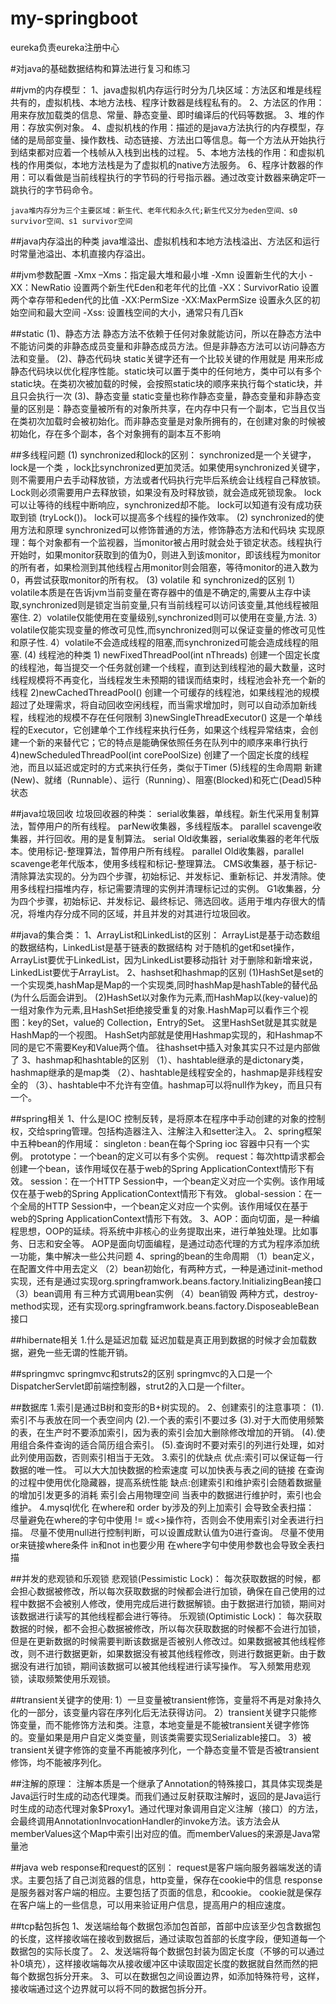# my-springboot

eureka负责eureka注册中心



#对java的基础数据结构和算法进行复习和练习

##jvm的内存模型：
    1、java虚拟机内存运行时分为几块区域：方法区和堆是线程共有的，虚拟机栈、本地方法栈、程序计数器是线程私有的。
    2、方法区的作用：用来存放加载类的信息、常量、静态变量、即时编译后的代码等数据。
    3、堆的作用：存放实例对象。
    4、虚拟机栈的作用：描述的是java方法执行的内存模型，存储的是局部变量、操作数栈、动态链接、方法出口等信息。每一个方法从开始执行到结束都对应着一个栈帧从入栈到出栈的过程。
    5、本地方法栈的作用：和虚拟机栈的作用类似，本地方法栈是为了虚拟机的native方法服务。
    6、程序计数器的作用：可以看做是当前线程执行的字节码的行号指示器。通过改变计数器来确定吓一跳执行的字节码命令。

    java堆内存分为三个主要区域：新生代、老年代和永久代;新生代又分为eden空间、s0 survivor空间、s1 survivor空间

##java内存溢出的种类 
    java堆溢出、虚拟机栈和本地方法栈溢出、方法区和运行时常量池溢出、本机直接内存溢出。

##jvm参数配置
    -Xmx –Xms：指定最大堆和最小堆
    -Xmn 设置新生代的大小
    -XX：NewRatio 设置两个新生代Eden和老年代的比值
    -XX：SurvivorRatio 设置两个幸存带和eden代的比值 
    -XX:PermSize -XX:MaxPermSize 设置永久区的初始空间和最大空间 
    -Xss: 设置栈空间的大小，通常只有几百k

##static 
    (1)、静态方法
    静态方法不依赖于任何对象就能访问，所以在静态方法中不能访问类的非静态成员变量和非静态成员方法。但是非静态方法可以访问静态方法和变量。 
    (2)、静态代码块
    static关键字还有一个比较关键的作用就是 用来形成静态代码块以优化程序性能。static块可以置于类中的任何地方，类中可以有多个static块。在类初次被加载的时候，会按照static块的顺序来执行每个static块，并且只会执行一次 
    (3)、静态变量 
    static变量也称作静态变量，静态变量和非静态变量的区别是：静态变量被所有的对象所共享，在内存中只有一个副本，它当且仅当在类初次加载时会被初始化。而非静态变量是对象所拥有的，在创建对象的时候被初始化，存在多个副本，各个对象拥有的副本互不影响

##多线程问题
    (1) synchronized和lock的区别：
        synchronized是一个关键字，lock是一个类 ，lock比synchronized更加灵活。如果使用synchronized关键字，则不需要用户去手动释放锁，方法或者代码执行完毕后系统会让线程自己释放锁。Lock则必须需要用户去释放锁，如果没有及时释放锁，就会造成死锁现象。
        lock可以让等待的线程中断响应，synchronized却不能。
        lock可以知道有没有成功获取到锁 (tryLock())。
        lock可以提高多个线程的操作效率。
    (2) synchronized的使用方法和原理
        synchronized可以修饰普通的方法，修饰静态方法和代码块 
        实现原理：每个对象都有一个监视器，当monitor被占用时就会处于锁定状态。线程执行开始时，如果monitor获取到的值为0，则进入到该monitor，即该线程为monitor的所有者，如果检测到其他线程占用monitor则会阻塞，等待monitor的进入数为0，再尝试获取monitor的所有权。 
    (3) volatile 和 synchronized的区别 
        1）volatile本质是在告诉jvm当前变量在寄存器中的值是不确定的,需要从主存中读取,synchronized则是锁定当前变量,只有当前线程可以访问该变量,其他线程被阻塞住. 
        2）volatile仅能使用在变量级别,synchronized则可以使用在变量,方法. 
        3）volatile仅能实现变量的修改可见性,而synchronized则可以保证变量的修改可见性和原子性. 
        4）volatile不会造成线程的阻塞,而synchronized可能会造成线程的阻塞. 
    (4) 线程池的种类 
        1) newFixedThreadPool(int nThreads) 
        创建一个固定长度的线程池，每当提交一个任务就创建一个线程，直到达到线程池的最大数量，这时线程规模将不再变化，当线程发生未预期的错误而结束时，线程池会补充一个新的线程
        2)newCachedThreadPool() 
        创建一个可缓存的线程池，如果线程池的规模超过了处理需求，将自动回收空闲线程，而当需求增加时，则可以自动添加新线程，线程池的规模不存在任何限制
        3)newSingleThreadExecutor() 
        这是一个单线程的Executor，它创建单个工作线程来执行任务，如果这个线程异常结束，会创建一个新的来替代它；它的特点是能确保依照任务在队列中的顺序来串行执行
        4)newScheduledThreadPool(int corePoolSize) 
        创建了一个固定长度的线程池，而且以延迟或定时的方式来执行任务，类似于Timer (5)线程的生命周期 新建(New)、就绪（Runnable）、运行（Running）、阻塞(Blocked)和死亡(Dead)5种状态

##java垃圾回收 
    垃圾回收器的种类： 
    serial收集器，单线程。新生代采用复制算法，暂停用户的所有线程。 
    parNew收集器，多线程版本。 
    parallel scavenge收集器，并行回收。用的是复制算法。 
    serial Old收集器，serial收集器的老年代版本。使用标记-整理算法，暂停用户所有线程。 
    parallel Old收集器，parallel scavenge老年代版本，使用多线程和标记-整理算法。 
    CMS收集器，基于标记-清除算法实现的。分为四个步骤，初始标记、并发标记、重新标记、并发清除。使用多线程扫描堆内存，标记需要清理的实例并清理标记过的实例。
    G1收集器，分为四个步骤，初始标记、并发标记、最终标记、筛选回收。适用于堆内存很大的情况，将堆内存分成不同的区域，并且并发的对其进行垃圾回收。

##java的集合类： 
    1、ArrayList和LinkedList的区别：
    ArrayList是基于动态数组的数据结构，LinkedList是基于链表的数据结构 对于随机的get和set操作，ArrayList要优于LinkedList，因为LinkedList要移动指针 对于删除和新增来说，LinkedList要优于ArrayList。 
    2、hashset和hashmap的区别 
    (1)HashSet是set的一个实现类,hashMap是Map的一个实现类,同时hashMap是hashTable的替代品(为什么后面会讲到。
     (2)HashSet以对象作为元素,而HashMap以(key-value)的一组对象作为元素,且HashSet拒绝接受重复的对象.HashMap可以看作三个视图：key的Set，value的 Collection，Entry的Set。 这里HashSet就是其实就是HashMap的一个视图。 HashSet内部就是使用Hashmap实现的，和Hashmap不同的是它不需要Key和Value两个值。 往hashset中插入对象其实只不过是内部做了
    3、hashmap和hashtable的区别
    （1）、hashtable继承的是dictonary类，hashmap继承的是map类
    （2）、hashtable是线程安全的，hashmap是非线程安全的
    （3）、hashtable中不允许有空值。hashmap可以将null作为key，而且只有一个。

##spring相关
    1、什么是IOC
    控制反转，是将原本在程序中手动创建的对象的控制权，交给spring管理。包括构造器注入、注解注入和setter注入。 
    2、spring框架中五种bean的作用域： singleton : bean在每个Spring ioc 容器中只有一个实例。 
        prototype：一个bean的定义可以有多个实例。 request：每次http请求都会创建一个bean，该作用域仅在基于web的Spring ApplicationContext情形下有效。 session：在一个HTTP Session中，一个bean定义对应一个实例。该作用域仅在基于web的Spring ApplicationContext情形下有效。 global-session：在一个全局的HTTP Session中，一个bean定义对应一个实例。该作用域仅在基于web的Spring ApplicationContext情形下有效。 
    3、AOP：面向切面，是一种编程思想，OOP的延续。将系统中非核心的业务提取出来，进行单独处理。比如事务、日志和安全等。 
        AOP是面向切面编程，是通过动态代理的方式为程序添加统一功能，集中解决一些公共问题 
    4、spring的bean的生命周期
    （1）bean定义，在配置文件中用去定义
    （2）bean初始化，有两种方式，一种是通过init-method实现，还有是通过实现org.springframwork.beans.factory.InitializingBean接口
    （3）bean调用 有三种方式调用bean实例
    （4）bean销毁 两种方式，destroy-method实现，还有实现org.springframwork.beans.factory.DisposeableBean接口

##hibernate相关
    1.什么是延迟加载
    延迟加载是真正用到数据的时候才会加载数据，避免一些无谓的性能开销。

##springmvc 
    springmvc和struts2的区别 springmvc的入口是一个DispatcherServlet即前端控制器，strut2的入口是一个filter。

##数据库 
    1.索引是通过B树和变形的B+树实现的。 
    2、创建索引的注意事项： 
        (1).索引不与表放在同一个表空间内 
        (2).一个表的索引不要过多 
        (3).对于大而使用频繁的表，在生产时不要添加索引，因为表的索引会加大删除修改增加的开销。 
        (4).使用组合条件查询的适合简历组合索引。 
        (5).查询时不要对索引的列进行处理，如对此列使用函数，否则索引相当于无效。 
    3.索引的优缺点 
        优点:索引可以保证每一行数据的唯一性。 可以大大加快数据的检索速度 可以加快表与表之间的链接 在查询的过程中使用优化隐藏器，提高系统性能 
        缺点:创建索引和维护索引会随着数据量的增加引发更多的消耗 索引会占用物理空间 当表中的数据进行维护时，索引也会维护。 
    4.mysql优化 
        在where和 order by涉及的列上加索引 
        会导致全表扫描：
            尽量避免在where的字句中使用 != 或<>操作符，否则会不使用索引对全表进行扫描。 
            尽量不使用null进行控制判断，可以设置成默认值为0进行查询。 
            尽量不使用or来链接where条件 in和not in也要少用 在where字句中使用参数也会导致全表扫描

##并发的悲观锁和乐观锁
    悲观锁(Pessimistic Lock)： 每次获取数据的时候，都会担心数据被修改，所以每次获取数据的时候都会进行加锁，确保在自己使用的过程中数据不会被别人修改，使用完成后进行数据解锁。由于数据进行加锁，期间对该数据进行读写的其他线程都会进行等待。
    乐观锁(Optimistic Lock)： 每次获取数据的时候，都不会担心数据被修改，所以每次获取数据的时候都不会进行加锁，但是在更新数据的时候需要判断该数据是否被别人修改过。如果数据被其他线程修改，则不进行数据更新，如果数据没有被其他线程修改，则进行数据更新。由于数据没有进行加锁，期间该数据可以被其他线程进行读写操作。 写入频繁用悲观锁，读取频繁使用乐观锁。

##transient关键字的使用: 
    1）一旦变量被transient修饰，变量将不再是对象持久化的一部分，该变量内容在序列化后无法获得访问。
    2）transient关键字只能修饰变量，而不能修饰方法和类。注意，本地变量是不能被transient关键字修饰的。变量如果是用户自定义类变量，则该类需要实现Serializable接口。
    3）被transient关键字修饰的变量不再能被序列化，一个静态变量不管是否被transient修饰，均不能被序列化。

##注解的原理：
    注解本质是一个继承了Annotation的特殊接口，其具体实现类是Java运行时生成的动态代理类。而我们通过反射获取注解时，返回的是Java运行时生成的动态代理对象$Proxy1。通过代理对象调用自定义注解（接口）的方法，会最终调用AnnotationInvocationHandler的invoke方法。该方法会从memberValues这个Map中索引出对应的值。而memberValues的来源是Java常量池

##java web 
    response和request的区别： request是客户端向服务器端发送的请求。主要包括了自己浏览器的信息，http变量，保存在cookie中的信息 response是服务器对客户端的相应。主要包括了页面的信息，和cookie。 cookie就是保存在客户端上的一些信息，可以用来验证用户信息，提高用户的相应速度。

##tcp黏包拆包 
    1、发送端给每个数据包添加包首部，首部中应该至少包含数据包的长度，这样接收端在接收到数据后，通过读取包首部的长度字段，便知道每一个数据包的实际长度了。 
    2、发送端将每个数据包封装为固定长度（不够的可以通过补0填充），这样接收端每次从接收缓冲区中读取固定长度的数据就自然而然的把每个数据包拆分开来。 
    3、可以在数据包之间设置边界，如添加特殊符号，这样，接收端通过这个边界就可以将不同的数据包拆分开。